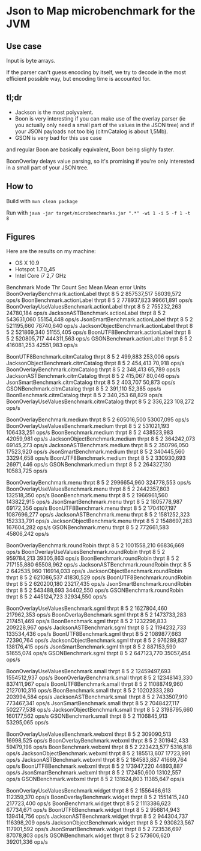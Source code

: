 # Json to Map microbenchmark for the JVM

## Use case

Input is byte arrays.

If the parser can't guess encoding by itself, we try to decode in the most efficient possible way, but encoding time is accounted for.

## tl;dr

* Jackson is the most polyvalent.
* Boon is very interesting if you can make use of the overlay parser (ie you actually only need a small part of the values in the JSON tree) and if your JSON payloads not too big (citmCatalog is about 1,5Mb).
* GSON is very bad for this use case

and regular Boon are basically equivalent, Boon being slighly faster.

BoonOverlay delays value parsing, so it's promising if you're only interested in a small part of your JSON tree.

## How to

Build with `mvn clean package`

Run with `java -jar target/microbenchmarks.jar ".*" -wi 1 -i 5 -f 1 -t 8`

## Figures

Here are the results on my machine:

* OS X 10.9
* Hotspot 1.7.0_45
* Intel Core i7 2,7 GHz

Benchmark                                     Mode Thr     Count  Sec         Mean   Mean error    Units
BoonOverlayBenchmark.actionLabel             thrpt   8         5    2   857537,517    56039,572    ops/s
BoonBenchmark.actionLabel                    thrpt   8         5    2   778937,823    99661,891    ops/s
BoonOverlayUseValuesBenchmark.actionLabel    thrpt   8         5    2   755232,263    24780,184    ops/s
JacksonASTBenchmark.actionLabel              thrpt   8         5    2   543631,060    55154,448    ops/s
JsonSmartBenchmark.actionLabel               thrpt   8         5    2   521195,660    78740,640    ops/s
JacksonObjectBenchmark.actionLabel           thrpt   8         5    2   521869,340    51155,405    ops/s
BoonUTF8Benchmark.actionLabel                thrpt   8         5    2   520805,717   444311,563    ops/s
GSONBenchmark.actionLabel                    thrpt   8         5    2   416081,253    42551,983    ops/s

BoonUTF8Benchmark.citmCatalog                thrpt   8         5    2      499,883      253,006    ops/s
JacksonObjectBenchmark.citmCatalog           thrpt   8         5    2      454,413       70,918    ops/s
BoonOverlayBenchmark.citmCatalog             thrpt   8         5    2      348,413       65,789    ops/s
JacksonASTBenchmark.citmCatalog              thrpt   8         5    2      415,067       80,046    ops/s
JsonSmartBenchmark.citmCatalog               thrpt   8         5    2      403,707       50,873    ops/s
GSONBenchmark.citmCatalog                    thrpt   8         5    2      391,110       52,385    ops/s
BoonBenchmark.citmCatalog                    thrpt   8         5    2      340,253       68,829    ops/s
BoonOverlayUseValuesBenchmark.citmCatalog    thrpt   8         5    2      336,223      108,272    ops/s

BoonOverlayBenchmark.medium                  thrpt   8         5    2   605016,500    53007,095    ops/s
BoonOverlayUseValuesBenchmark.medium         thrpt   8         5    2   531021,193   106433,251    ops/s
BoonBenchmark.medium                         thrpt   8         5    2   438523,983    42059,981    ops/s
JacksonObjectBenchmark.medium                thrpt   8         5    2   364242,073    69145,273    ops/s
JacksonASTBenchmark.medium                   thrpt   8         5    2   350796,050    17523,920    ops/s
JsonSmartBenchmark.medium                    thrpt   8         5    2   340445,560    33294,658    ops/s
BoonUTF8Benchmark.medium                     thrpt   8         5    2   330930,693    26971,446    ops/s
GSONBenchmark.medium                         thrpt   8         5    2   264327,130    10583,725    ops/s

BoonOverlayBenchmark.menu                    thrpt   8         5    2  2996654,960   324778,553    ops/s
BoonOverlayUseValuesBenchmark.menu           thrpt   8         5    2  2442357,803   132518,350    ops/s
BoonBenchmark.menu                           thrpt   8         5    2  1966961,560   143822,915    ops/s
JsonSmartBenchmark.menu                      thrpt   8         5    2  1805778,987    69172,356    ops/s
BoonUTF8Benchmark.menu                       thrpt   8         5    2  1704107,197  1087696,277    ops/s
JacksonASTBenchmark.menu                     thrpt   8         5    2  1581252,323   152333,791    ops/s
JacksonObjectBenchmark.menu                  thrpt   8         5    2  1548697,283   167604,282    ops/s
GSONBenchmark.menu                           thrpt   8         5    2   772661,583    45806,242    ops/s

BoonOverlayBenchmark.roundRobin              thrpt   8         5    2  1001558,210    66836,669    ops/s
BoonOverlayUseValuesBenchmark.roundRobin     thrpt   8         5    2   959784,213    39305,863    ops/s
BoonBenchmark.roundRobin                     thrpt   8         5    2   717155,880    65508,962    ops/s
JacksonASTBenchmark.roundRobin               thrpt   8         5    2   642535,960   116914,033    ops/s
JacksonObjectBenchmark.roundRobin            thrpt   8         5    2   621086,537    41830,529    ops/s
BoonUTF8Benchmark.roundRobin                 thrpt   8         5    2   620200,180    23217,435    ops/s
JsonSmartBenchmark.roundRobin                thrpt   8         5    2   543488,693    34402,550    ops/s
GSONBenchmark.roundRobin                     thrpt   8         5    2   445124,723    32934,550    ops/s

BoonOverlayUseValuesBenchmark.sgml           thrpt   8         5    2  1627804,460   217962,353    ops/s
BoonOverlayBenchmark.sgml                    thrpt   8         5    2  1473733,283   217451,469    ops/s
BoonBenchmark.sgml                           thrpt   8         5    2  1232296,833   209228,967    ops/s
JacksonASTBenchmark.sgml                     thrpt   8         5    2  1194232,733   133534,436    ops/s
BoonUTF8Benchmark.sgml                       thrpt   8         5    2  1089877,663    72390,764    ops/s
JacksonObjectBenchmark.sgml                  thrpt   8         5    2   976289,837   138176,415    ops/s
JsonSmartBenchmark.sgml                      thrpt   8         5    2   887153,590    51655,074    ops/s
GSONBenchmark.sgml                           thrpt   8         5    2   647123,770    35057,454    ops/s

BoonOverlayUseValuesBenchmark.small          thrpt   8         5    2 12459497,693  1554512,937    ops/s
BoonOverlayBenchmark.small                   thrpt   8         5    2 12348143,330   837411,967    ops/s
BoonUTF8Benchmark.small                      thrpt   8         5    2 11088749,960  2127010,316    ops/s
BoonBenchmark.small                          thrpt   8         5    2 10202333,280   203994,584    ops/s
JacksonASTBenchmark.small                    thrpt   8         5    2  7433507,910   773467,341    ops/s
JsonSmartBenchmark.small                     thrpt   8         5    2  7048427,117   502277,538    ops/s
JacksonObjectBenchmark.small                 thrpt   8         5    2  3198795,660   160177,562    ops/s
GSONBenchmark.small                          thrpt   8         5    2  1106845,913    53295,065    ops/s

BoonOverlayUseValuesBenchmark.webxml         thrpt   8         5    2   309090,513    16998,525    ops/s
BoonOverlayBenchmark.webxml                  thrpt   8         5    2   301942,433    59479,198    ops/s
BoonBenchmark.webxml                         thrpt   8         5    2   223423,577     5316,818    ops/s
JacksonObjectBenchmark.webxml                thrpt   8         5    2   185513,607    17723,991    ops/s
JacksonASTBenchmark.webxml                   thrpt   8         5    2   184583,887    41669,764    ops/s
BoonUTF8Benchmark.webxml                     thrpt   8         5    2   173947,220    44893,887    ops/s
JsonSmartBenchmark.webxml                    thrpt   8         5    2   172450,600    13102,557    ops/s
GSONBenchmark.webxml                         thrpt   8         5    2   131624,803    11385,647    ops/s

BoonOverlayUseValuesBenchmark.widget         thrpt   8         5    2  1556466,613   112359,370    ops/s
BoonOverlayBenchmark.widget                  thrpt   8         5    2  1551415,240   217723,400    ops/s
BoonBenchmark.widget                         thrpt   8         5    2  1113386,623    67734,671    ops/s
BoonUTF8Benchmark.widget                     thrpt   8         5    2   956814,943   139414,756    ops/s
JacksonASTBenchmark.widget                   thrpt   8         5    2   944304,737   116398,209    ops/s
JacksonObjectBenchmark.widget                thrpt   8         5    2   930823,567   117901,592    ops/s
JsonSmartBenchmark.widget                    thrpt   8         5    2   723536,697    87078,803    ops/s
GSONBenchmark.widget                         thrpt   8         5    2   573606,620    39201,336    ops/s
